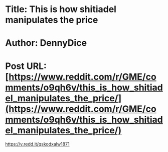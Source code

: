 # Title: This is how shitiadel manipulates the price
# Author: DennyDice
# Post URL: [https://www.reddit.com/r/GME/comments/o9qh6v/this_is_how_shitiadel_manipulates_the_price/](https://www.reddit.com/r/GME/comments/o9qh6v/this_is_how_shitiadel_manipulates_the_price/)


https://v.redd.it/qskodxalw1871